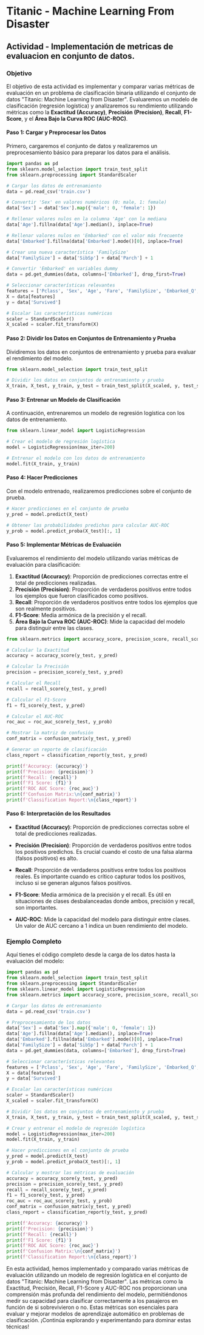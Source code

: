 # Titanic - Machine Learning From Disaster

## Actividad - Implementación de metricas de evaluacion en conjunto de datos.

### Objetivo
El objetivo de esta actividad es implementar y comparar varias métricas de evaluación en un problema de clasificación binaria utilizando el conjunto de datos "Titanic: Machine Learning from Disaster". Evaluaremos un modelo de clasificación (regresión logística) y analizaremos su rendimiento utilizando métricas como la **Exactitud (Accuracy)**, **Precisión (Precision)**, **Recall**, **F1-Score**, y el **Área Bajo la Curva ROC (AUC-ROC)**.

#### Paso 1: Cargar y Preprocesar los Datos
Primero, cargaremos el conjunto de datos y realizaremos un preprocesamiento básico para preparar los datos para el análisis.

``` python
import pandas as pd
from sklearn.model_selection import train_test_split
from sklearn.preprocessing import StandardScaler

# Cargar los datos de entrenamiento
data = pd.read_csv('train.csv')

# Convertir 'Sex' en valores numéricos (0: male, 1: female)
data['Sex'] = data['Sex'].map({'male': 0, 'female': 1})

# Rellenar valores nulos en la columna 'Age' con la mediana
data['Age'].fillna(data['Age'].median(), inplace=True)

# Rellenar valores nulos en 'Embarked' con el valor más frecuente
data['Embarked'].fillna(data['Embarked'].mode()[0], inplace=True)

# Crear una nueva característica 'FamilySize'
data['FamilySize'] = data['SibSp'] + data['Parch'] + 1

# Convertir 'Embarked' en variables dummy
data = pd.get_dummies(data, columns=['Embarked'], drop_first=True)

# Seleccionar características relevantes
features = ['Pclass', 'Sex', 'Age', 'Fare', 'FamilySize', 'Embarked_Q', 'Embarked_S']
X = data[features]
y = data['Survived']

# Escalar las características numéricas
scaler = StandardScaler()
X_scaled = scaler.fit_transform(X)
```

#### Paso 2: Dividir los Datos en Conjuntos de Entrenamiento y Prueba
Dividiremos los datos en conjuntos de entrenamiento y prueba para evaluar el rendimiento del modelo.

``` python
from sklearn.model_selection import train_test_split

# Dividir los datos en conjuntos de entrenamiento y prueba
X_train, X_test, y_train, y_test = train_test_split(X_scaled, y, test_size=0.2, random_state=42)
```

#### Paso 3: Entrenar un Modelo de Clasificación
A continuación, entrenaremos un modelo de regresión logística con los datos de entrenamiento.

``` python
from sklearn.linear_model import LogisticRegression

# Crear el modelo de regresión logística
model = LogisticRegression(max_iter=200)

# Entrenar el modelo con los datos de entrenamiento
model.fit(X_train, y_train)
```

#### Paso 4: Hacer Predicciones
Con el modelo entrenado, realizaremos predicciones sobre el conjunto de prueba.

``` python
# Hacer predicciones en el conjunto de prueba
y_pred = model.predict(X_test)

# Obtener las probabilidades predichas para calcular AUC-ROC
y_prob = model.predict_proba(X_test)[:, 1]
```

#### Paso 5: Implementar Métricas de Evaluación
Evaluaremos el rendimiento del modelo utilizando varias métricas de evaluación para clasificación:

1. **Exactitud (Accuracy)**: Proporción de predicciones correctas entre el total de predicciones realizadas.
2. **Precisión (Precision)**: Proporción de verdaderos positivos entre todos los ejemplos que fueron clasificados como positivos.
3. **Recall**: Proporción de verdaderos positivos entre todos los ejemplos que son realmente positivos.
4. **F1-Score**: Media armónica de la precisión y el recall.
5. **Área Bajo la Curva ROC (AUC-ROC)**: Mide la capacidad del modelo para distinguir entre las clases.

```python
from sklearn.metrics import accuracy_score, precision_score, recall_score, f1_score, roc_auc_score, confusion_matrix, classification_report

# Calcular la Exactitud
accuracy = accuracy_score(y_test, y_pred)

# Calcular la Precisión
precision = precision_score(y_test, y_pred)

# Calcular el Recall
recall = recall_score(y_test, y_pred)

# Calcular el F1-Score
f1 = f1_score(y_test, y_pred)

# Calcular el AUC-ROC
roc_auc = roc_auc_score(y_test, y_prob)

# Mostrar la matriz de confusión
conf_matrix = confusion_matrix(y_test, y_pred)

# Generar un reporte de clasificación
class_report = classification_report(y_test, y_pred)

print(f'Accuracy: {accuracy}')
print(f'Precision: {precision}')
print(f'Recall: {recall}')
print(f'F1 Score: {f1}')
print(f'ROC AUC Score: {roc_auc}')
print(f'Confusion Matrix:\n{conf_matrix}')
print(f'Classification Report:\n{class_report}')
```

#### Paso 6: Interpretación de los Resultados
* **Exactitud (Accuracy)**: Proporción de predicciones correctas sobre el total de predicciones realizadas.

* **Precisión (Precision)**: Proporción de verdaderos positivos entre todos los positivos predichos. Es crucial cuando el costo de una falsa alarma (falsos positivos) es alto.

* **Recall**: Proporción de verdaderos positivos entre todos los positivos reales. Es importante cuando es crítico capturar todos los positivos, incluso si se generan algunos falsos positivos.

* **F1-Score**: Media armónica de la precisión y el recall. Es útil en situaciones de clases desbalanceadas donde ambos, precisión y recall, son importantes.

* **AUC-ROC**: Mide la capacidad del modelo para distinguir entre clases. Un valor de AUC cercano a 1 indica un buen rendimiento del modelo.

### Ejemplo Completo
Aquí tienes el código completo desde la carga de los datos hasta la evaluación del modelo:

``` python
import pandas as pd
from sklearn.model_selection import train_test_split
from sklearn.preprocessing import StandardScaler
from sklearn.linear_model import LogisticRegression
from sklearn.metrics import accuracy_score, precision_score, recall_score, f1_score, roc_auc_score, confusion_matrix, classification_report

# Cargar los datos de entrenamiento
data = pd.read_csv('train.csv')

# Preprocesamiento de los datos
data['Sex'] = data['Sex'].map({'male': 0, 'female': 1})
data['Age'].fillna(data['Age'].median(), inplace=True)
data['Embarked'].fillna(data['Embarked'].mode()[0], inplace=True)
data['FamilySize'] = data['SibSp'] + data['Parch'] + 1
data = pd.get_dummies(data, columns=['Embarked'], drop_first=True)

# Seleccionar características relevantes
features = ['Pclass', 'Sex', 'Age', 'Fare', 'FamilySize', 'Embarked_Q', 'Embarked_S']
X = data[features]
y = data['Survived']

# Escalar las características numéricas
scaler = StandardScaler()
X_scaled = scaler.fit_transform(X)

# Dividir los datos en conjuntos de entrenamiento y prueba
X_train, X_test, y_train, y_test = train_test_split(X_scaled, y, test_size=0.2, random_state=42)

# Crear y entrenar el modelo de regresión logística
model = LogisticRegression(max_iter=200)
model.fit(X_train, y_train)

# Hacer predicciones en el conjunto de prueba
y_pred = model.predict(X_test)
y_prob = model.predict_proba(X_test)[:, 1]

# Calcular y mostrar las métricas de evaluación
accuracy = accuracy_score(y_test, y_pred)
precision = precision_score(y_test, y_pred)
recall = recall_score(y_test, y_pred)
f1 = f1_score(y_test, y_pred)
roc_auc = roc_auc_score(y_test, y_prob)
conf_matrix = confusion_matrix(y_test, y_pred)
class_report = classification_report(y_test, y_pred)

print(f'Accuracy: {accuracy}')
print(f'Precision: {precision}')
print(f'Recall: {recall}')
print(f'F1 Score: {f1}')
print(f'ROC AUC Score: {roc_auc}')
print(f'Confusion Matrix:\n{conf_matrix}')
print(f'Classification Report:\n{class_report}')
```

En esta actividad, hemos implementado y comparado varias métricas de evaluación utilizando un modelo de regresión logística en el conjunto de datos "Titanic: Machine Learning from Disaster". Las métricas como la Exactitud, Precisión, Recall, F1-Score y AUC-ROC nos proporcionan una comprensión más profunda del rendimiento del modelo, permitiéndonos medir su capacidad para clasificar correctamente a los pasajeros en función de si sobrevivieron o no. Estas métricas son esenciales para evaluar y mejorar modelos de aprendizaje automático en problemas de clasificación. ¡Continúa explorando y experimentando para dominar estas técnicas!